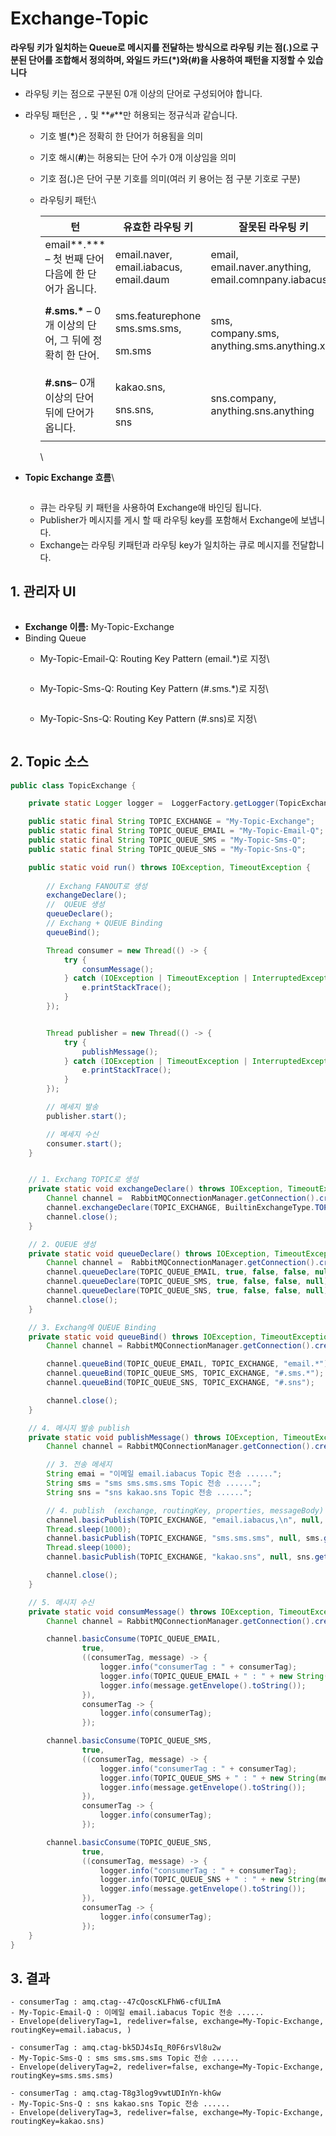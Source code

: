 # Exchange-Topic

**라우팅 키가 일치하는 Queue로 메시지를 전달하는 방식으로 라우팅 키는 점(.)으로 구분된 단어를 조합해서 정의하며, 와일드 카드(\*)와(#)을 사용하여 패턴을 지정할 수 있습니다**

* 라우팅 키는 점으로 구분된 0개 이상의 단어로 구성되어야 합니다.
* 라우팅 패턴은 , **`.`** 및 **`#`**만 허용되는 정규식과 같습니다.
  * 기호 별(**\***)은 정확히 한 단어가 허용됨을 의미
  * 기호 해시(**#**)는 허용되는 단어 수가 0개 이상임을 의미
  * 기호 점(**.**)은 단어 구분 기호를 의미(여러 키 용어는 점 구분 기호로 구분)
  *   라우팅키 패턴:\


      | 턴                                        | 유효한 라우팅 키                                                | 잘못된 라우팅 키                                                      |
      | ---------------------------------------- | -------------------------------------------------------- | -------------------------------------------------------------- |
      | email**.\*** – 첫 번째 단어 다음에 한 단어가 옵니다.    | <p>email.naver,<br>email.iabacus,<br>email.daum</p>      | <p>email, <br>email.naver.anything, email.comnpany.iabacus</p> |
      | **#.sms.\*** – 0개 이상의 단어, 그 뒤에 정확히 한 단어. | <p>sms.featurephone<br>sms.sms.sms,</p><p>sm.sms<br></p> | <p>sms,<br>company.sms,<br>anything.sms.anything.xyz</p>       |
      | **#.sns**– 0개 이상의 단어 뒤에 단어가 옵니다.         | <p>kakao.sns,</p><p>sns.sns,<br>sns</p>                  | <p>sns.company,<br>anything.sns.anything</p>                   |

      \

*   **Topic  Exchange 흐름**\


    <figure><img src="../../../.gitbook/assets/image (504).png" alt=""><figcaption></figcaption></figure>

    * 큐는 라우팅 키 패턴을 사용하여 Exchange애 바인딩 됩니다.
    * Publisher가 메시지를 게시 할 때 라우팅 key를 포함해서 Exchange에 보냅니다.
    * Exchange는  라우팅 키패턴과 라우팅 key가 일치하는 큐로 메시지를 전달합니다.

## 1. 관리자 UI

<figure><img src="../../../.gitbook/assets/image (430).png" alt=""><figcaption></figcaption></figure>

* **Exchange 이름:** My-Topic-Exchange&#x20;
* Binding Queue
  *   My-Topic-Email-Q: Routing Key Pattern (email.\*)로 지정\


      <figure><img src="../../../.gitbook/assets/image (431).png" alt=""><figcaption></figcaption></figure>
  *   My-Topic-Sms-Q: Routing Key Pattern (#.sms.\*)로 지정\


      <figure><img src="../../../.gitbook/assets/image (432).png" alt=""><figcaption></figcaption></figure>
  *   My-Topic-Sns-Q: Routing Key Pattern (#.sns)로 지정\


      <figure><img src="../../../.gitbook/assets/image (433).png" alt=""><figcaption></figcaption></figure>

## 2. Topic 소스

```java
public class TopicExchange {

    private static Logger logger =  LoggerFactory.getLogger(TopicExchange.class);

    public static final String TOPIC_EXCHANGE = "My-Topic-Exchange";
    public static final String TOPIC_QUEUE_EMAIL = "My-Topic-Email-Q";
    public static final String TOPIC_QUEUE_SMS = "My-Topic-Sms-Q";
    public static final String TOPIC_QUEUE_SNS = "My-Topic-Sns-Q";

    public static void run() throws IOException, TimeoutException {
    
        // Exchang FANOUT로 생성
        exchangeDeclare();
        //  QUEUE 생성
        queueDeclare();
        // Exchang + QUEUE Binding
        queueBind();

        Thread consumer = new Thread(() -> {
            try {
                consumMessage();
            } catch (IOException | TimeoutException | InterruptedException e) {
                e.printStackTrace();
            }
        });


        Thread publisher = new Thread(() -> {
            try {
                publishMessage();
            } catch (IOException | TimeoutException | InterruptedException e) {
                e.printStackTrace();
            }
        });

        // 메세지 발송
        publisher.start();

        // 메세지 수신
        consumer.start();
    }


    // 1. Exchang TOPIC로 생성
    private static void exchangeDeclare() throws IOException, TimeoutException {
        Channel channel =  RabbitMQConnectionManager.getConnection().createChannel();
        channel.exchangeDeclare(TOPIC_EXCHANGE, BuiltinExchangeType.TOPIC, true);
        channel.close();
    }

    // 2. QUEUE 생성
    private static void queueDeclare() throws IOException, TimeoutException {
        Channel channel =  RabbitMQConnectionManager.getConnection().createChannel();
        channel.queueDeclare(TOPIC_QUEUE_EMAIL, true, false, false, null);
        channel.queueDeclare(TOPIC_QUEUE_SMS, true, false, false, null);
        channel.queueDeclare(TOPIC_QUEUE_SNS, true, false, false, null);
        channel.close();
    }

    // 3. Exchang에 QUEUE Binding
    private static void queueBind() throws IOException, TimeoutException {
        Channel channel = RabbitMQConnectionManager.getConnection().createChannel();

        channel.queueBind(TOPIC_QUEUE_EMAIL, TOPIC_EXCHANGE, "email.*");
        channel.queueBind(TOPIC_QUEUE_SMS, TOPIC_EXCHANGE, "#.sms.*");
        channel.queueBind(TOPIC_QUEUE_SNS, TOPIC_EXCHANGE, "#.sns");

        channel.close();
    }

    // 4. 메시지 발송 publish
    private static void publishMessage() throws IOException, TimeoutException, InterruptedException {
        Channel channel = RabbitMQConnectionManager.getConnection().createChannel();

        // 3. 전송 메세지
        String emai = "이메일 email.iabacus Topic 전송 ......";
        String sms = "sms sms.sms.sms Topic 전송 ......";
        String sns = "sns kakao.sns Topic 전송 ......";

        // 4. publish  (exchange, routingKey, properties, messageBody)
        channel.basicPublish(TOPIC_EXCHANGE, "email.iabacus,\n", null, emai.getBytes());
        Thread.sleep(1000);
        channel.basicPublish(TOPIC_EXCHANGE, "sms.sms.sms", null, sms.getBytes());
        Thread.sleep(1000);
        channel.basicPublish(TOPIC_EXCHANGE, "kakao.sns", null, sns.getBytes());

        channel.close();
    }

    // 5. 메시지 수신
    private static void consumMessage() throws IOException, TimeoutException, InterruptedException {
        Channel channel = RabbitMQConnectionManager.getConnection().createChannel();

        channel.basicConsume(TOPIC_QUEUE_EMAIL,
                true,
                ((consumerTag, message) -> {
                    logger.info("consumerTag : " + consumerTag);
                    logger.info(TOPIC_QUEUE_EMAIL + " : " + new String(message.getBody(), "UTF-8"));
                    logger.info(message.getEnvelope().toString());
                }),
                consumerTag -> {
                    logger.info(consumerTag);
                });

        channel.basicConsume(TOPIC_QUEUE_SMS,
                true,
                ((consumerTag, message) -> {
                    logger.info("consumerTag : " + consumerTag);
                    logger.info(TOPIC_QUEUE_SMS + " : " + new String(message.getBody(), "UTF-8"));
                    logger.info(message.getEnvelope().toString());
                }),
                consumerTag -> {
                    logger.info(consumerTag);
                });

        channel.basicConsume(TOPIC_QUEUE_SNS,
                true,
                ((consumerTag, message) -> {
                    logger.info("consumerTag : " + consumerTag);
                    logger.info(TOPIC_QUEUE_SNS + " : " + new String(message.getBody(),"UTF-8"));
                    logger.info(message.getEnvelope().toString());
                }),
                consumerTag -> {
                    logger.info(consumerTag);
                });
    }
}
```

## 3. 결과

```
- consumerTag : amq.ctag--47cQoscKLFhW6-cfULImA 
- My-Topic-Email-Q : 이메일 email.iabacus Topic 전송 ...... 
- Envelope(deliveryTag=1, redeliver=false, exchange=My-Topic-Exchange, routingKey=email.iabacus, ) 

- consumerTag : amq.ctag-bk5DJ4sIq_R0F6rsVl8u2w
- My-Topic-Sms-Q : sms sms.sms.sms Topic 전송 ...... 
- Envelope(deliveryTag=2, redeliver=false, exchange=My-Topic-Exchange, routingKey=sms.sms.sms) 

- consumerTag : amq.ctag-T8g3log9vwtUDInYn-khGw 
- My-Topic-Sns-Q : sns kakao.sns Topic 전송 ...... 
- Envelope(deliveryTag=3, redeliver=false, exchange=My-Topic-Exchange, routingKey=kakao.sns)
```

<figure><img src="../../../.gitbook/assets/image (435).png" alt=""><figcaption></figcaption></figure>
